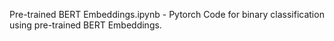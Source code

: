 Pre-trained BERT Embeddings.ipynb - Pytorch Code for binary classification using pre-trained BERT Embeddings.
